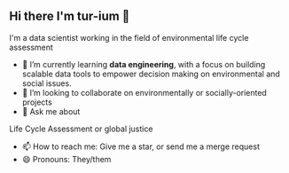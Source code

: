## Hi there I'm tur-ium 👋
I'm a data scientist working in the field of environmental life cycle assessment

- 🌱 I’m currently learning **data engineering**, with a focus on building scalable data tools to empower decision making on environmental and social issues.
- 👯 I’m looking to collaborate on environmentally or socially-oriented projects
- 💬 Ask me about

Life Cycle Assessment or global justice

- 📫 How to reach me: 
Give me a star, or send me a merge request
- 😄 Pronouns: They/them

